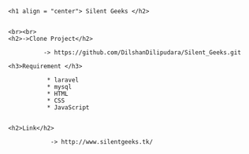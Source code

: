      <h1 align = "center"> Silent Geeks </h2>
      
      
      <br><br>
      <h2>->Clone Project</h2>
      
                -> https://github.com/DilshanDilipudara/Silent_Geeks.git 
        
      <h3>Requirement </h3>
        
                 * laravel
                 * mysql
                 * HTML
                 * CSS
                 * JavaScript
                 
                 
      <h2>Link</h2>
                  
                  -> http://www.silentgeeks.tk/
